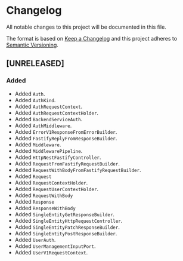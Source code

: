 # Changelog
All notable changes to this project will be documented in this file.

The format is based on [Keep a Changelog](http://keepachangelog.com/en/1.0.0/)
and this project adheres to [Semantic Versioning](http://semver.org/spec/v2.0.0.html).

<!--
## [UNRELEASED]

### Added
### Changed
### Deprecated
### Removed
### Fixed
### Security
### Docs
-->




## [UNRELEASED]

### Added
- Added `Auth`.
- Added `AuthKind`.
- Added `AuthRequestContext`.
- Added `AuthRequestContextHolder`.
- Added `BackendServiceAuth`.
- Added `AuthMiddleware`.
- Added `ErrorV1ResponseFromErrorBuilder`.
- Added `FastifyReplyFromResponseBuilder`.
- Added `Middleware`.
- Added `MiddlewarePipeline`.
- Added `HttpNestFastifyController`.
- Added `RequestFromFastifyRequestBuilder`.
- Added `RequestWithBodyFromFastifyRequestBuilder`.
- Added `Request`
- Added `RequestContextHolder`.
- Added `RequestUserContextHolder`.
- Added `RequestWithBody`
- Added `Response`
- Added `ResponseWithBody`
- Added `SingleEntityGetResponseBuilder`.
- Added `SingleEntityHttpRequestController`.
- Added `SingleEntityPatchResponseBuilder`.
- Added `SingleEntityPostResponseBuilder`.
- Added `UserAuth`.
- Added `UserManagementInputPort`.
- Added `UserV1RequestContext`.



